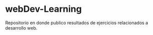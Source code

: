 # webDev-Learning
Repositorio en donde publico resultados de ejercicios relacionados a desarrollo web.
